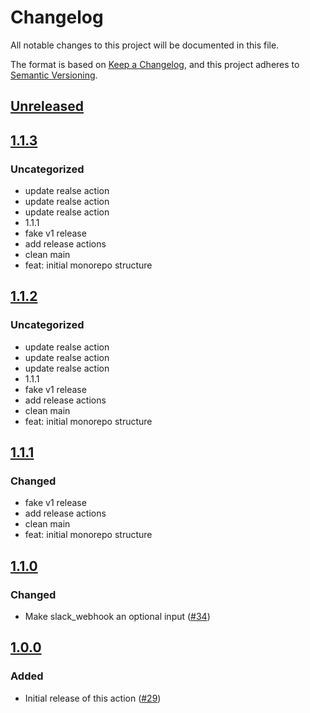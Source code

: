 # Changelog

All notable changes to this project will be documented in this file.

The format is based on [Keep a Changelog](https://keepachangelog.com/en/1.0.0/),
and this project adheres to [Semantic Versioning](https://semver.org/spec/v2.0.0.html).

## [Unreleased]

## [1.1.3]

### Uncategorized

- update realse action
- update realse action
- update realse action
- 1.1.1
- fake v1 release
- add release actions
- clean main
- feat: initial monorepo structure

## [1.1.2]

### Uncategorized

- update realse action
- update realse action
- update realse action
- 1.1.1
- fake v1 release
- add release actions
- clean main
- feat: initial monorepo structure

## [1.1.1]

### Changed

- fake v1 release
- add release actions
- clean main
- feat: initial monorepo structure

## [1.1.0]

### Changed

- Make slack_webhook an optional input ([#34](https://github.com/MetaMask/action-security-code-scanner/pull/34))

## [1.0.0]

### Added

- Initial release of this action ([#29](https://github.com/MetaMask/action-security-code-scanner/pull/29))

[Unreleased]: https://github.com/MetaMask/action-security-code-scanner/compare/v1.1.3...HEAD
[1.1.3]: https://github.com/MetaMask/action-security-code-scanner/compare/v1.1.2...v1.1.3
[1.1.2]: https://github.com/MetaMask/action-security-code-scanner/compare/v1.1.1...v1.1.2
[1.1.1]: https://github.com/MetaMask/action-security-code-scanner/compare/v1.1.0...v1.1.1
[1.1.0]: https://github.com/MetaMask/action-security-code-scanner/compare/v1.0.0...v1.1.0
[1.0.0]: https://github.com/MetaMask/action-security-code-scanner/releases/tag/v1.0.0
